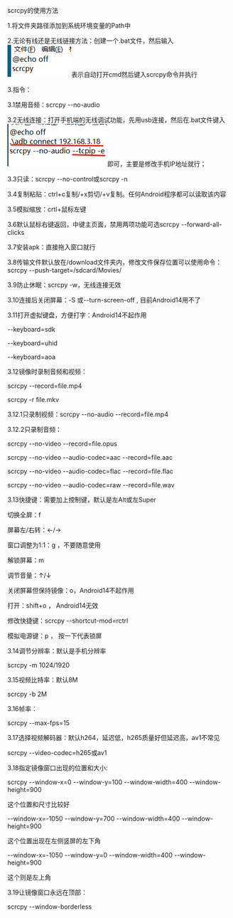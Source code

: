scrcpy的使用方法

1.将文件夹路径添加到系统环境变量的Path中

2.无论有线还是无线链接方法：创建一个.bat文件，然后输入![输入图片说明](图片1.png)表示自动打开cmd然后键入scrcpy命令并执行

3.指令：

3.1禁用音频：scrcpy --no-audio

3.2无线连接：打开手机端的无线调试功能，先用usb连接，然后在.bat文件键入![输入图片说明](Picture2.png)即可，主要是修改手机IP地址就行；
  
3.3只读：scrcpy --no-control或scrcpy -n

3.4复制粘贴：ctrl+c复制/+x剪切/+v复制。任何Android程序都可以读取该内容

3.5模拟缩放：crtl+鼠标左键

3.6默认鼠标右键返回，中键主页面，禁用两项功能可选scrcpy --forward-all-clicks

3.7安装apk：直接拖入窗口就行

3.8传输文件默认放在/download文件夹内，修改文件保存位置可以使用命令：scrcpy --push-target=/sdcard/Movies/

3.9防止休眠：scrcpy -w，无线连接无效

3.10连接后关闭屏幕：-S 或--turn-screen-off , 目前Android14用不了

3.11打开虚拟键盘，方便打字：Android14不起作用

--keyboard=sdk 

--keyboard=uhid 

--keyboard=aoa  

3.12镜像时录制音频和视频：

scrcpy --record=file.mp4

scrcpy -r file.mkv

3.12.1只录制视频：scrcpy --no-audio --record=file.mp4

3.12.2只录制音频：

scrcpy --no-video --record=file.opus

scrcpy --no-video --audio-codec=aac --record=file.aac

scrcpy --no-video --audio-codec=flac --record=file.flac

scrcpy --no-video --audio-codec=raw --record=file.wav


3.13快捷键：需要加上控制键，默认是左Alt或左Super

切换全屏：f

屏幕左/右转：←/→

窗口调整为1:1：g ，不要随意使用

解锁屏幕：m

调节音量：↑/↓

关闭屏幕但保持镜像：o，Android14不起作用

打开：shift+o ， Android14无效

修改快捷键：scrcpy --shortcut-mod=rctrl

模拟电源键：p ， 按一下代表锁屏

3.14调节分辨率：默认是手机分辨率

scrcpy -m 1024/1920


3.15视频比特率：默认8M

scrcpy -b 2M

3.16帧率：

scrcpy --max-fps=15

3.17选择视频解码器：默认h264，延迟低，h265质量好但延迟高，av1不常见

scrcpy --video-codec=h265或av1

3.18指定镜像窗口出现的位置和大小:

scrcpy --window-x=0 --window-y=100 --window-width=400 --window-height=900

这个位置和尺寸比较好

--window-x=-1050 --window-y=700 --window-width=400 --window-height=900

这个位置出现在左侧竖屏的左下角

--window-x=-1050 --window-y=0 --window-width=400 --window-height=900

这个则是左上角

3.19让镜像窗口永远在顶部：

scrcpy --window-borderless

